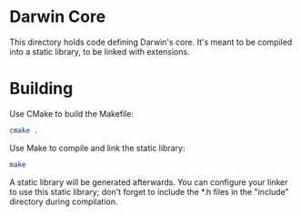 # Darwin Core

This directory holds code defining Darwin's core. It's meant to be compiled into a static library, to be linked with extensions.

# Building

Use CMake to build the Makefile:

```bash
cmake .
```

Use Make to compile and link the static library:

```bash
make
```

A static library will be generated afterwards. You can configure your linker to use this static library; don't forget to include the \*.h files in the "include" directory during compilation.
